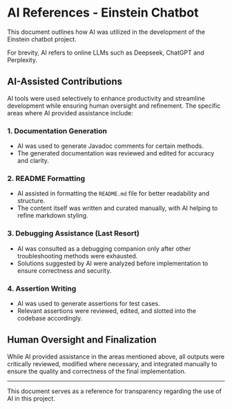 # AI References - Einstein Chatbot

This document outlines how AI was utilized in the development of the Einstein chatbot project.

For brevity, AI refers to online LLMs such as Deepseek, ChatGPT and Perplexity. 

## AI-Assisted Contributions

AI tools were used selectively to enhance productivity and streamline development while ensuring human oversight and refinement. The specific areas where AI provided assistance include:

### 1. Documentation Generation
- AI was used to generate Javadoc comments for certain methods.
- The generated documentation was reviewed and edited for accuracy and clarity.

### 2. README Formatting
- AI assisted in formatting the `README.md` file for better readability and structure.
- The content itself was written and curated manually, with AI helping to refine markdown styling.

### 3. Debugging Assistance (Last Resort)
- AI was consulted as a debugging companion only after other troubleshooting methods were exhausted.
- Solutions suggested by AI were analyzed before implementation to ensure correctness and security.

### 4. Assertion Writing
- AI was used to generate assertions for test cases.
- Relevant assertions were reviewed, edited, and slotted into the codebase accordingly.

## Human Oversight and Finalization
While AI provided assistance in the areas mentioned above, all outputs were critically reviewed, modified where necessary, and integrated manually to ensure the quality and correctness of the final implementation.

---
This document serves as a reference for transparency regarding the use of AI in this project.
